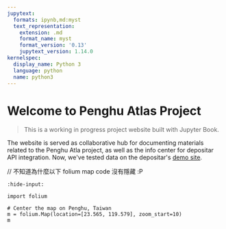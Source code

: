 ```yaml
---
jupytext:
  formats: ipynb,md:myst
  text_representation:
    extension: .md
    format_name: myst
    format_version: '0.13'
    jupytext_version: 1.14.0
kernelspec:
  display_name: Python 3
  language: python
  name: python3
---
```


# Welcome to Penghu Atlas Project

>This is a working in progress project website built with Jupyter Book.

The website is served as collaborative hub for documenting materials related to the Penghu Atla project, as well as the info center for depositar API integration. Now, we've tested data on the depositar's [demo site](https://demo.depositar.io/en/). 


// 不知道為什麼以下 folium map code 沒有隱藏 :P
```{code-cell} ipython3
:hide-input:

import folium

# Center the map on Penghu, Taiwan
m = folium.Map(location=[23.565, 119.579], zoom_start=10)
m
```
